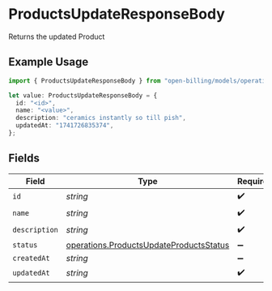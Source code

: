 # ProductsUpdateResponseBody

Returns the updated Product

## Example Usage

```typescript
import { ProductsUpdateResponseBody } from "open-billing/models/operations";

let value: ProductsUpdateResponseBody = {
  id: "<id>",
  name: "<value>",
  description: "ceramics instantly so till pish",
  updatedAt: "1741726835374",
};
```

## Fields

| Field                                                                                              | Type                                                                                               | Required                                                                                           | Description                                                                                        |
| -------------------------------------------------------------------------------------------------- | -------------------------------------------------------------------------------------------------- | -------------------------------------------------------------------------------------------------- | -------------------------------------------------------------------------------------------------- |
| `id`                                                                                               | *string*                                                                                           | :heavy_check_mark:                                                                                 | N/A                                                                                                |
| `name`                                                                                             | *string*                                                                                           | :heavy_check_mark:                                                                                 | N/A                                                                                                |
| `description`                                                                                      | *string*                                                                                           | :heavy_check_mark:                                                                                 | N/A                                                                                                |
| `status`                                                                                           | [operations.ProductsUpdateProductsStatus](../../models/operations/productsupdateproductsstatus.md) | :heavy_minus_sign:                                                                                 | N/A                                                                                                |
| `createdAt`                                                                                        | *string*                                                                                           | :heavy_minus_sign:                                                                                 | N/A                                                                                                |
| `updatedAt`                                                                                        | *string*                                                                                           | :heavy_check_mark:                                                                                 | N/A                                                                                                |